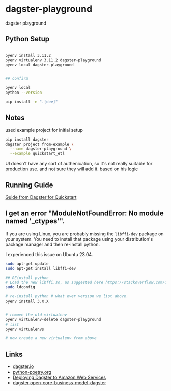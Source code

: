 # dagster-playground
dagster playground






## Python Setup


```bash

pyenv install 3.11.2
pyenv virtualenv 3.11.2 dagster-playground
pyenv local dagster-playground


## confirm

pyenv local
python --version

pip install -e ".[dev]"

```

## Notes

used example project for initial setup

```bash
pip install dagster
dagster project from-example \
  --name dagster-playground \
  --example quickstart_etl
```


UI doesn't have any sort of authenication, so it's not really suitable for production use. and not sure they will add it. based on his [logic](https://github.com/dagster-io/dagster/issues/2219#issuecomment-1489873034)


## Running Guide

[Guide from Dagster for Quickstart](guide.md)


## I get an error "ModuleNotFoundError: No module named '_ctypes'".

If you are using Linux, you are probably missing the `libffi-dev` package on your system. You need to install that package using your distribution's package manager and then re-install python.

I experienced this issue on Ubuntu 23.04.

```bash
sudo apt-get update
sudo apt-get install libffi-dev

## REinstall python
# Load the new libffi.so, as suggested here https://stackoverflow.com/questions/27022373/python3-importerror-no-module-named-ctypes-when-using-value-from-module-mul/48045929#48045929
sudo ldconfig

# re-install python # what ever version we list above.
pyenv install 3.X.X 


# remove the old virtualenv
pyenv virtualenv-delete dagster-playground
# list 
pyenv virtualenvs

# now create a new virtualenv from above
```





## Links

- [dagster.io](https://dagster.io/)
- [python-poetry.org](https://python-poetry.org/)
- [Deploying Dagster to Amazon Web Services](https://docs.dagster.io/deployment/guides/aws)
- [dagster open-core-business-model-dagster](https://dagster.io/blog/open-core-business-model-dagster)